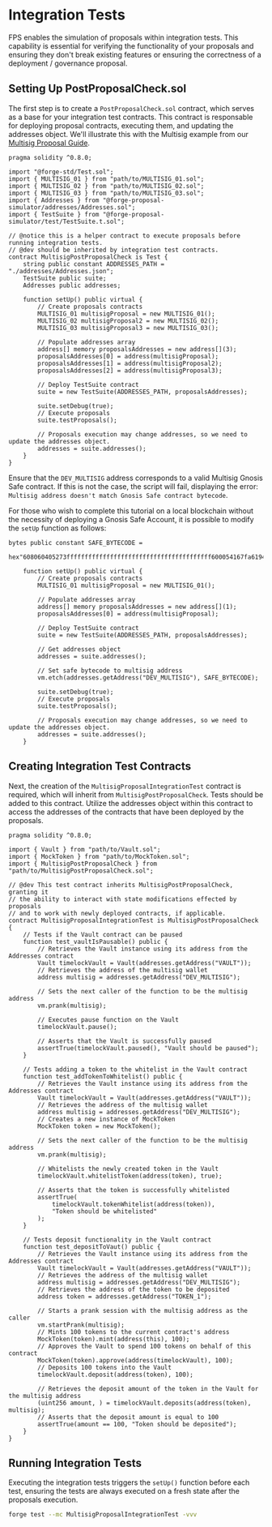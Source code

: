 # Integration Tests

FPS enables the simulation of proposals within integration tests. This
capability is essential for verifying the functionality of your proposals and
ensuring they don't break existing features or ensuring the correctness of a deployment / governance proposal.

## Setting Up PostProposalCheck.sol

The first step is to create a `PostProposalCheck.sol` contract, which serves as
a base for your integration test contracts. This contract is responsable for
deploying proposal contracts, executing them, and updating the addresses object. We'll illustrate this with the Multisig example from our [Multisig Proposal Guide](../guides/multisig-proposal.md).

```solidity
pragma solidity ^0.8.0;

import "@forge-std/Test.sol";
import { MULTISIG_01 } from "path/to/MULTISIG_01.sol";
import { MULTISIG_02 } from "path/to/MULTISIG_02.sol";
import { MULTISIG_03 } from "path/to/MULTISIG_03.sol";
import { Addresses } from "@forge-proposal-simulator/addresses/Addresses.sol";
import { TestSuite } from "@forge-proposal-simulator/test/TestSuite.t.sol";

// @notice this is a helper contract to execute proposals before running integration tests.
// @dev should be inherited by integration test contracts.
contract MultisigPostProposalCheck is Test {
    string public constant ADDRESSES_PATH = "./addresses/Addresses.json";
    TestSuite public suite;
    Addresses public addresses;

    function setUp() public virtual {
        // Create proposals contracts
        MULTISIG_01 multisigProposal = new MULTISIG_01();
        MULTISIG_02 multisigProposal2 = new MULTISIG_02();
        MULTISIG_03 multisigProposal3 = new MULTISIG_03();

        // Populate addresses array
        address[] memory proposalsAddresses = new address[](3);
        proposalsAddresses[0] = address(multisigProposal);
        proposalsAddresses[1] = address(multisigProposal2);
        proposalsAddresses[2] = address(multisigProposal3);

        // Deploy TestSuite contract
        suite = new TestSuite(ADDRESSES_PATH, proposalsAddresses);

        suite.setDebug(true);
        // Execute proposals
        suite.testProposals();

        // Proposals execution may change addresses, so we need to update the addresses object.
        addresses = suite.addresses();
    }
}
```

Ensure that the `DEV_MULTISIG` address corresponds to a valid Multisig Gnosis Safe contract. If this is not the case, the script will fail, displaying the error: `Multisig address doesn't match Gnosis Safe contract bytecode`.

For those who wish to complete this tutorial on a local blockchain without the
necessity of deploying a Gnosis Safe Account, it is possible to modify the
`setUp` function as follows:

```solidity
bytes public constant SAFE_BYTECODE =
        hex"608060405273ffffffffffffffffffffffffffffffffffffffff600054167fa619486e0000000000000000000000000000000000000000000000000000000060003514156050578060005260206000f35b3660008037600080366000845af43d6000803e60008114156070573d6000fd5b3d6000f3fea2646970667358221220d1429297349653a4918076d650332de1a1068c5f3e07c5c82360c277770b955264736f6c63430007060033";

    function setUp() public virtual {
        // Create proposals contracts
        MULTISIG_01 multisigProposal = new MULTISIG_01();

        // Populate addresses array
        address[] memory proposalsAddresses = new address[](1);
        proposalsAddresses[0] = address(multisigProposal);

        // Deploy TestSuite contract
        suite = new TestSuite(ADDRESSES_PATH, proposalsAddresses);

        // Get addresses object
        addresses = suite.addresses();

        // Set safe bytecode to multisig address
        vm.etch(addresses.getAddress("DEV_MULTISIG"), SAFE_BYTECODE);

        suite.setDebug(true);
        // Execute proposals
        suite.testProposals();

        // Proposals execution may change addresses, so we need to update the addresses object.
        addresses = suite.addresses();
    }
```

## Creating Integration Test Contracts

Next, the creation of the `MultisigProposalIntegrationTest` contract is required, which will inherit from `MultisigPostProposalCheck`. Tests should be added to this contract. Utilize the addresses object within this contract to access the addresses of the contracts that have been deployed by the proposals.

```solidity
pragma solidity ^0.8.0;

import { Vault } from "path/to/Vault.sol";
import { MockToken } from "path/to/MockToken.sol";
import { MultisigPostProposalCheck } from "path/to/MultisigPostProposalCheck.sol";

// @dev This test contract inherits MultisigPostProposalCheck, granting it
// the ability to interact with state modifications effected by proposals
// and to work with newly deployed contracts, if applicable.
contract MultisigProposalIntegrationTest is MultisigPostProposalCheck {
    // Tests if the Vault contract can be paused
    function test_vaultIsPausable() public {
        // Retrieves the Vault instance using its address from the Addresses contract
        Vault timelockVault = Vault(addresses.getAddress("VAULT"));
        // Retrieves the address of the multisig wallet
        address multisig = addresses.getAddress("DEV_MULTISIG");

        // Sets the next caller of the function to be the multisig address
        vm.prank(multisig);

        // Executes pause function on the Vault
        timelockVault.pause();

        // Asserts that the Vault is successfully paused
        assertTrue(timelockVault.paused(), "Vault should be paused");
    }

    // Tests adding a token to the whitelist in the Vault contract
    function test_addTokenToWhitelist() public {
        // Retrieves the Vault instance using its address from the Addresses contract
        Vault timelockVault = Vault(addresses.getAddress("VAULT"));
        // Retrieves the address of the multisig wallet
        address multisig = addresses.getAddress("DEV_MULTISIG");
        // Creates a new instance of MockToken
        MockToken token = new MockToken();

        // Sets the next caller of the function to be the multisig address
        vm.prank(multisig);

        // Whitelists the newly created token in the Vault
        timelockVault.whitelistToken(address(token), true);

        // Asserts that the token is successfully whitelisted
        assertTrue(
            timelockVault.tokenWhitelist(address(token)),
            "Token should be whitelisted"
        );
    }

    // Tests deposit functionality in the Vault contract
    function test_depositToVaut() public {
        // Retrieves the Vault instance using its address from the Addresses contract
        Vault timelockVault = Vault(addresses.getAddress("VAULT"));
        // Retrieves the address of the multisig wallet
        address multisig = addresses.getAddress("DEV_MULTISIG");
        // Retrieves the address of the token to be deposited
        address token = addresses.getAddress("TOKEN_1");

        // Starts a prank session with the multisig address as the caller
        vm.startPrank(multisig);
        // Mints 100 tokens to the current contract's address
        MockToken(token).mint(address(this), 100);
        // Approves the Vault to spend 100 tokens on behalf of this contract
        MockToken(token).approve(address(timelockVault), 100);
        // Deposits 100 tokens into the Vault
        timelockVault.deposit(address(token), 100);

        // Retrieves the deposit amount of the token in the Vault for the multisig address
        (uint256 amount, ) = timelockVault.deposits(address(token), multisig);
        // Asserts that the deposit amount is equal to 100
        assertTrue(amount == 100, "Token should be deposited");
    }
}
```

## Running Integration Tests

Executing the integration tests triggers the `setUp()` function before each test, ensuring the
tests are always executed on a fresh state after the proposals execution.

```bash
forge test --mc MultisigProposalIntegrationTest -vvv
```
